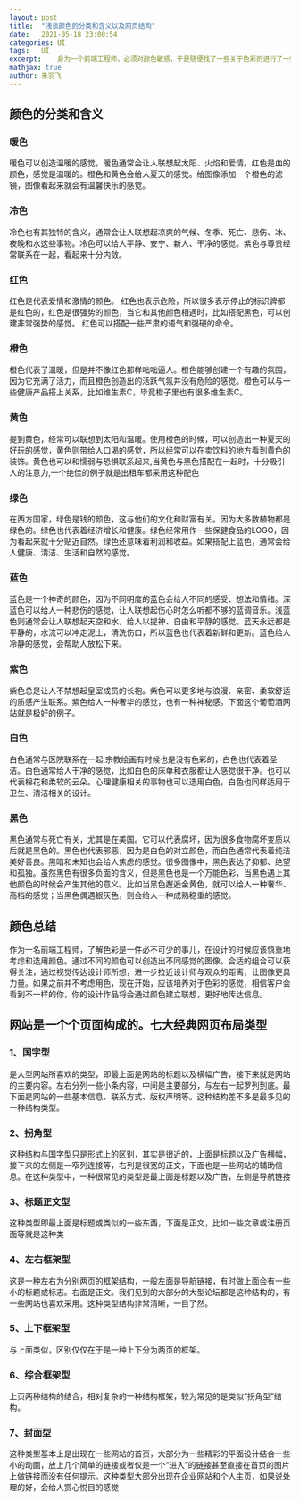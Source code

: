 ```yaml
---
layout: post
title:  "浅谈颜色的分类和含义以及网页结构"
date:   2021-05-18 23:00:54
categories: UI
tags:	UI
excerpt:	身为一个前端工程师，必须对颜色敏感，于是随便找了一些关于色彩的进行了一些了解。附属一些常见的网站布局。
mathjax: true
author:	朱羽飞
---
```


 

## 颜色的分类和含义

### 暖色

暖色可以创造温暖的感觉，暖色通常会让人联想起太阳、火焰和爱情。红色是血的颜色，感觉是温暖的。橙色和黄色会给人夏天的感觉。给图像添加一个橙色的滤镜，图像看起来就会有温馨快乐的感觉。

### 冷色

冷色也有其独特的含义，通常会让人联想起凉爽的气候、冬季、死亡、悲伤、冰、夜晚和水这些事物。冷色可以给人平静、安宁、新人、干净的感觉。紫色与尊贵经常联系在一起，看起来十分内敛。

### 红色

红色是代表爱情和激情的颜色。 红色也表示危险，所以很多表示停止的标识牌都是红色的，红色是很强势的颜色，当它和其他颜色相遇时，比如搭配黑色，可以创建非常强势的感觉。 红色可以搭配一些严肃的语气和强硬的命令。

### 橙色

橙色代表了温暖，但是并不像红色那样咄咄逼人。橙色能够创建一个有趣的氛围，因为它充满了活力，而且橙色创造出的活跃气氛并没有危险的感觉。橙色可以与一些健康产品搭上关系，比如维生素C，毕竟橙子里也有很多维生素C。

### 黄色

提到黄色，经常可以联想到太阳和温暖。使用橙色的时候，可以创造出一种夏天的好玩的感觉，黄色则带给人口渴的感觉，所以经常可以在卖饮料的地方看到黄色的装饰。黄色也可以和懦弱与恐惧联系起来,当黄色与黑色搭配在一起时，十分吸引人的注意力,一个绝佳的例子就是出租车都采用这种配色

### 绿色

在西方国家，绿色是钱的颜色，这与他们的文化和财富有关。因为大多数植物都是绿色的。绿色也代表着经济增长和健康。绿色经常用作一些保健食品的LOGO，因为看起来就十分贴近自然。绿色还意味着利润和收益。如果搭配上蓝色，通常会给人健康、清洁、生活和自然的感觉。

### 蓝色

蓝色是一个神奇的颜色，因为不同明度的蓝色会给人不同的感受、想法和情绪。深蓝色可以给人一种悲伤的感觉，让人联想起伤心时怎么听都不够的蓝调音乐。浅蓝色则通常会让人联想起天空和水，给人以提神、自由和平静的感觉。蓝天永远都是平静的，水流可以冲走泥土，清洗伤口，所以蓝色也代表着新鲜和更新。蓝色给人冷静的感觉，会帮助人放松下来。

### 紫色

紫色总是让人不禁想起皇室成员的长袍。紫色可以更多地与浪漫、亲密、柔软舒适的质感产生联系。紫色给人一种奢华的感觉，也有一种神秘感。下面这个葡萄酒网站就是极好的例子。

### 白色

白色通常与医院联系在一起,宗教绘画有时候也是没有色彩的，白色也代表着圣洁。白色通常给人干净的感觉，比如白色的床单和衣服都让人感觉很干净。也可以代表棉花和柔软的云朵。心理健康相关的事物也可以选用白色，白色也同样适用于卫生、清洁相关的设计。

### 黑色

黑色通常与死亡有关，尤其是在美国。它可以代表腐坏，因为很多食物腐坏变质以后就是黑色的。黑色也代表邪恶，因为是白色的对立颜色，而白色通常代表着纯洁美好善良。黑暗和未知也会给人焦虑的感觉。很多图像中，黑色表达了抑郁、绝望和孤独。虽然黑色有很多负面的含义，但是黑色也是一个万能色彩，当黑色遇上其他颜色的时候会产生其他的意义。比如当黑色邂逅金黄色，就可以给人一种奢华、高档的感觉；当黑色偶遇银灰色，则会给人一种成熟稳重的感觉。

## 颜色总结

作为一名前端工程师，了解色彩是一件必不可少的事儿，在设计的时候应该慎重地考虑和选用颜色。通过不同的颜色可以创造出不同感觉的图像。合适的组合可以获得关注，通过视觉传达设计师所想，进一步拉近设计师与观众的距离，让图像更具力量。如果之前并不考虑用色，现在开始，应该培养对于色彩的感觉，相信客户会看到不一样的你，你的设计作品将会通过颜色建立联想，更好地传达信息。

## 网站是一个个页面构成的。七大经典网页布局类型

### 1、国字型

是大型网站所喜欢的类型，即最上面是网站的标题以及横幅广告，接下来就是网站的主要内容。左右分列一些小条内容，中间是主要部分，与左右一起罗列到底。最下面是网站的一些基本信息、联系方式、版权声明等。这种结构差不多是最多见的一种结构类型。

### 2、拐角型

这种结构与国字型只是形式上的区别，其实是很近的，上面是标题以及广告横幅，接下来的左侧是一窄列连接等，右列是很宽的正文，下面也是一些网站的辅助信息。在这种类型中，一种很常见的类型是最上面是标题以及广告，左侧是导航链接

### 3、标题正文型

这种类型即最上面是标题或类似的一些东西，下面是正文，比如一些文章或注册页面等就是这种类

### 4、左右框架型

这是一种左右为分别两页的框架结构，一般左面是导航链接，有时做上面会有一些小的标题或标志。右面是正文。我们见到的大部分的大型论坛都是这种结构的，有一些网站也喜欢采用。这种类型结构非常清晰，一目了然。

### 5、上下框架型

与上面类似，区别仅仅在于是一种上下分为两页的框架。

### 6、综合框架型

上页两种结构的结合，相对复杂的一种结构框架，较为常见的是类似“拐角型”结构。

### 7、封面型

这种类型基本上是出现在一些网站的首页，大部分为一些精彩的平面设计结合一些小的动画，放上几个简单的链接或者仅是一个“进入”的链接甚至直接在首页的图片上做链接而没有任何提示。这种类型大部分出现在企业网站和个人主页，如果说处理的好，会给人赏心悦目的感觉
